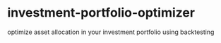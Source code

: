 # investment-portfolio-optimizer
optimize asset allocation in your investment portfolio using backtesting

